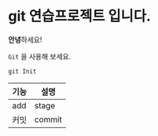 # git 연습프로젝트 입니다.

**안녕**하세요!

`Git` 을 사용해 보세요.

~~~
git Init
~~~

|기능|설명|
|----|----|
|add|stage|
|커밋|commit|
